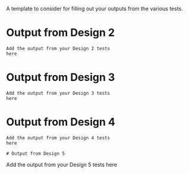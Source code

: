 
A template to consider for filling out your
outputs from the various tests.

# Output from Design 2

```
Add the output from your Design 2 tests
here
```

# Output from Design 3

```
Add the output from your Design 3 tests
here
```

# Output from Design 4

```
Add the output from your Design 4 tests
here

# Output from Design 5

```
Add the output from your Design 5 tests
here
```